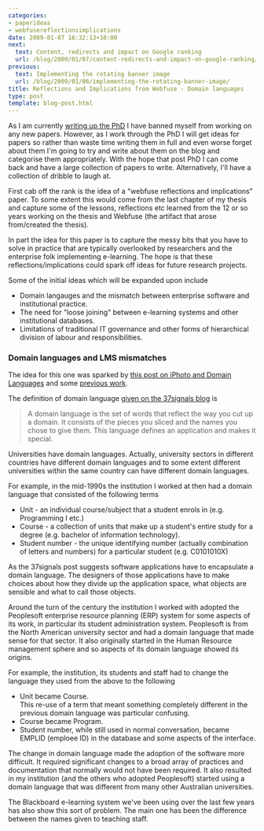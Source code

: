 ```yaml
---
categories:
- paperideas
- webfusereflectionsimplications
date: 2009-01-07 16:32:13+10:00
next:
  text: Content, redirects and impact on Google ranking
  url: /blog/2009/01/07/content-redirects-and-impact-on-google-ranking/
previous:
  text: Implementing the rotating banner image
  url: /blog/2009/01/06/implementing-the-rotating-banner-image/
title: Reflections and Implications from Webfuse - Domain languages
type: post
template: blog-post.html
---
```

As I am currently [writing up the PhD](/blog/research/phd-thesis/) I have banned myself from working on any new papers. However, as I work through the PhD I will get ideas for papers so rather than waste time writing them in full and even worse forget about them I'm going to try and write about them on the blog and categorise them appropriately. With the hope that post PhD I can come back and have a large collection of papers to write. Alternatively, I'll have a collection of dribble to laugh at.

First cab off the rank is the idea of a "webfuse reflections and implications" paper. To some extent this would come from the last chapter of my thesis and capture some of the lessons, reflections etc learned from the 12 or so years working on the thesis and Webfuse (the artifact that arose from/created the thesis).

In part the idea for this paper is to capture the messy bits that you have to solve in practice that are typically overlooked by researchers and the enterprise folk implementing e-learning. The hope is that these reflections/implications could spark off ideas for future research projects.

Some of the initial ideas which will be expanded upon include

- Domain langauges and the mismatch between enterprise software and institutional practice.
- The need for "loose joining" between e-learning systems and other institutional databases.
- Limitations of traditional IT governance and other forms of hierarchical division of labour and responsibilities.

### Domain languages and LMS mismatches

The idea for this one was sparked by [this post on iPhoto and Domain Languages](http://www.37signals.com/svn/posts/1507-iphoto-09-and-domain-language) and some [previous work](/blog/publications/how-to-live-with-erp-systems-and-thrive/).

The definition of domain language [given on the 37signals blog](http://www.37signals.com/svn/posts/1507-iphoto-09-and-domain-language) is

> A domain language is the set of words that reflect the way you cut up a domain. It consists of the pieces you sliced and the names you chose to give them. This language defines an application and makes it special.

Universities have domain languages. Actually, university sectors in different countries have different domain languages and to some extent different universities within the same country can have different domain languages.

For example, in the mid-1990s the institution I worked at then had a domain language that consisted of the following terms

- Unit - an individual course/subject that a student enrols in (e.g. Programming I etc.)
- Course - a collection of units that make up a student's entire study for a degree (e.g. bachelor of information technology).
- Student number - the unique identifying number (actually combination of letters and numbers) for a particular student (e.g. C0101010X)

As the 37signals post suggests software applications have to encapsulate a domain language. The designers of those applications have to make choices about how they divide up the application space, what objects are sensible and what to call those objects.

Around the turn of the century the institution I worked with adopted the Peoplesoft enterprise resource planning (ERP) system for some aspects of its work, in particular its student administration system. Peoplesoft is from the North American university sector and had a domain language that made sense for that sector. It also originally started in the Human Resource management sphere and so aspects of its domain language showed its origins.

For example, the institution, its students and staff had to change the language they used from the above to the following

- Unit became Course.  
    This re-use of a term that meant something completely different in the previous domain language was particular confusing.
- Course became Program.
- Student number, while still used in normal conversation, became EMPLID (emploee ID) in the database and some aspects of the interface.

The change in domain language made the adoption of the software more difficult. It required significant changes to a broad array of practices and documentation that normally would not have been required. It also resulted in my institution (and the others who adopted Peoplesoft) started using a domain language that was different from many other Australian universities.

The Blackboard e-learning system we've been using over the last few years has also show this sort of problem. The main one has been the difference between the names given to teaching staff.